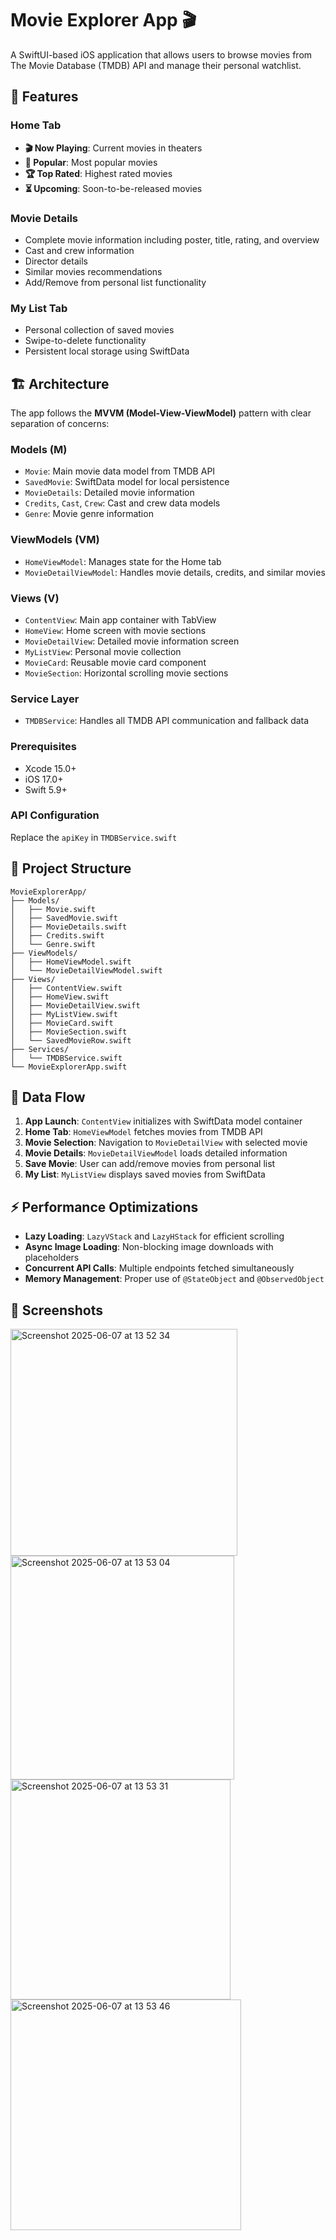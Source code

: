 # Movie Explorer App 🎬

A SwiftUI-based iOS application that allows users to browse movies from The Movie Database (TMDB) API and manage their personal watchlist.

## 📱 Features

### Home Tab
- **🎬 Now Playing**: Current movies in theaters
- **🌟 Popular**: Most popular movies
- **🏆 Top Rated**: Highest rated movies
- **⏳ Upcoming**: Soon-to-be-released movies

### Movie Details
- Complete movie information including poster, title, rating, and overview
- Cast and crew information
- Director details
- Similar movies recommendations
- Add/Remove from personal list functionality

### My List Tab
- Personal collection of saved movies
- Swipe-to-delete functionality
- Persistent local storage using SwiftData

## 🏗 Architecture

The app follows the **MVVM (Model-View-ViewModel)** pattern with clear separation of concerns:

### Models (M)
- `Movie`: Main movie data model from TMDB API
- `SavedMovie`: SwiftData model for local persistence
- `MovieDetails`: Detailed movie information
- `Credits`, `Cast`, `Crew`: Cast and crew data models
- `Genre`: Movie genre information

### ViewModels (VM)
- `HomeViewModel`: Manages state for the Home tab
- `MovieDetailViewModel`: Handles movie details, credits, and similar movies

### Views (V)
- `ContentView`: Main app container with TabView
- `HomeView`: Home screen with movie sections
- `MovieDetailView`: Detailed movie information screen
- `MyListView`: Personal movie collection
- `MovieCard`: Reusable movie card component
- `MovieSection`: Horizontal scrolling movie sections

### Service Layer
- `TMDBService`: Handles all TMDB API communication and fallback data

### Prerequisites
- Xcode 15.0+
- iOS 17.0+
- Swift 5.9+

### API Configuration
Replace the `apiKey` in `TMDBService.swift`

## 🎯 Project Structure

```
MovieExplorerApp/
├── Models/
│   ├── Movie.swift
│   ├── SavedMovie.swift
│   ├── MovieDetails.swift
│   ├── Credits.swift
│   └── Genre.swift
├── ViewModels/
│   ├── HomeViewModel.swift
│   └── MovieDetailViewModel.swift
├── Views/
│   ├── ContentView.swift
│   ├── HomeView.swift
│   ├── MovieDetailView.swift
│   ├── MyListView.swift
│   ├── MovieCard.swift
│   ├── MovieSection.swift
│   └── SavedMovieRow.swift
├── Services/
│   └── TMDBService.swift
└── MovieExplorerApp.swift
```

## 🔄 Data Flow

1. **App Launch**: `ContentView` initializes with SwiftData model container
2. **Home Tab**: `HomeViewModel` fetches movies from TMDB API
3. **Movie Selection**: Navigation to `MovieDetailView` with selected movie
4. **Movie Details**: `MovieDetailViewModel` loads detailed information
5. **Save Movie**: User can add/remove movies from personal list
6. **My List**: `MyListView` displays saved movies from SwiftData

## ⚡ Performance Optimizations

- **Lazy Loading**: `LazyVStack` and `LazyHStack` for efficient scrolling
- **Async Image Loading**: Non-blocking image downloads with placeholders
- **Concurrent API Calls**: Multiple endpoints fetched simultaneously
- **Memory Management**: Proper use of `@StateObject` and `@ObservedObject`


## 📱 Screenshots
<img width="363" alt="Screenshot 2025-06-07 at 13 52 34" src="https://github.com/user-attachments/assets/8879812c-0c40-4411-a079-ebe75ba7455c" />
<img width="358" alt="Screenshot 2025-06-07 at 13 53 04" src="https://github.com/user-attachments/assets/ce1fa743-3f0a-475e-aad9-96f28fc0472c" />
<img width="352" alt="Screenshot 2025-06-07 at 13 53 31" src="https://github.com/user-attachments/assets/c4d8fa47-7750-458c-a105-31a6605121e5" />
<img width="369" alt="Screenshot 2025-06-07 at 13 53 46" src="https://github.com/user-attachments/assets/7c8aa160-09f2-4e16-909d-4b828dbda23e" />

